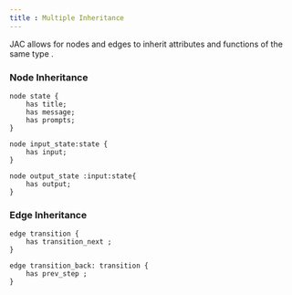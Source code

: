 ```yaml
---
title : Multiple Inheritance
---
```

JAC allows for nodes and edges  to inherit attributes and functions of the same type .

### Node Inheritance
```jac
node state {
    has title;
    has message;
    has prompts;
}

node input_state:state {
    has input;
}

node output_state :input:state{
    has output;
}
```

### Edge Inheritance

```jac
edge transition {
    has transition_next ;
}

edge transition_back: transition {
    has prev_step ;
}
```

